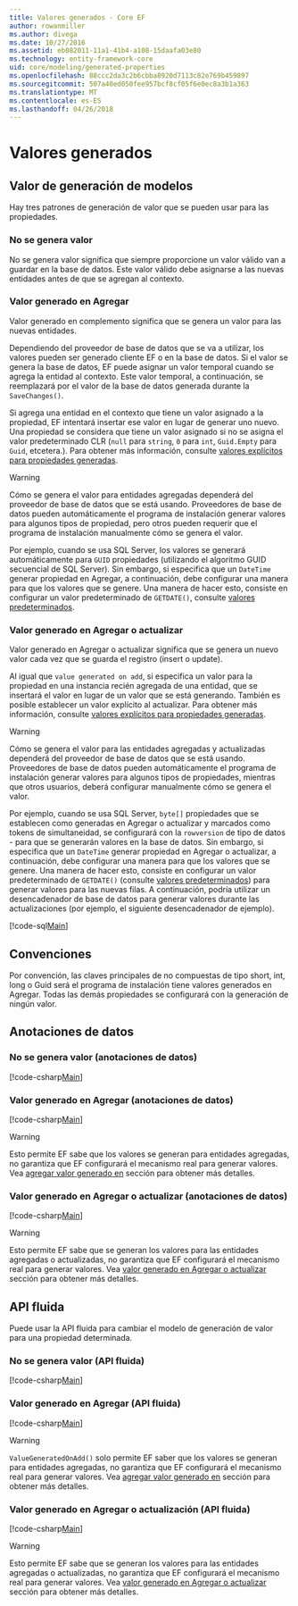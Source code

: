 ```yaml
---
title: Valores generados - Core EF
author: rowanmiller
ms.author: divega
ms.date: 10/27/2016
ms.assetid: eb082011-11a1-41b4-a108-15daafa03e80
ms.technology: entity-framework-core
uid: core/modeling/generated-properties
ms.openlocfilehash: 88ccc2da3c2b6cbba8920d7113c82e769b459897
ms.sourcegitcommit: 507a40ed050fee957bcf8cf05f6e0ec8a3b1a363
ms.translationtype: MT
ms.contentlocale: es-ES
ms.lasthandoff: 04/26/2018
---
```

# <a name="generated-values"></a>Valores generados

## <a name="value-generation-patterns"></a>Valor de generación de modelos

Hay tres patrones de generación de valor que se pueden usar para las propiedades.

### <a name="no-value-generation"></a>No se genera valor

No se genera valor significa que siempre proporcione un valor válido van a guardar en la base de datos. Este valor válido debe asignarse a las nuevas entidades antes de que se agregan al contexto.

### <a name="value-generated-on-add"></a>Valor generado en Agregar

Valor generado en complemento significa que se genera un valor para las nuevas entidades.

Dependiendo del proveedor de base de datos que se va a utilizar, los valores pueden ser generado cliente EF o en la base de datos. Si el valor se genera la base de datos, EF puede asignar un valor temporal cuando se agrega la entidad al contexto. Este valor temporal, a continuación, se reemplazará por el valor de la base de datos generada durante la `SaveChanges()`.

Si agrega una entidad en el contexto que tiene un valor asignado a la propiedad, EF intentará insertar ese valor en lugar de generar uno nuevo. Una propiedad se considera que tiene un valor asignado si no se asigna el valor predeterminado CLR (`null` para `string`, `0` para `int`, `Guid.Empty` para `Guid`, etcetera.). Para obtener más información, consulte [valores explícitos para propiedades generadas](../saving/explicit-values-generated-properties.md).

> [!WARNING]  
> Cómo se genera el valor para entidades agregadas dependerá del proveedor de base de datos que se está usando. Proveedores de base de datos pueden automáticamente el programa de instalación generar valores para algunos tipos de propiedad, pero otros pueden requerir que el programa de instalación manualmente cómo se genera el valor.
>
> Por ejemplo, cuando se usa SQL Server, los valores se generará automáticamente para `GUID` propiedades (utilizando el algoritmo GUID secuencial de SQL Server). Sin embargo, si especifica que un `DateTime` generar propiedad en Agregar, a continuación, debe configurar una manera para que los valores que se genere. Una manera de hacer esto, consiste en configurar un valor predeterminado de `GETDATE()`, consulte [valores predeterminados](relational/default-values.md).

### <a name="value-generated-on-add-or-update"></a>Valor generado en Agregar o actualizar

Valor generado en Agregar o actualizar significa que se genera un nuevo valor cada vez que se guarda el registro (insert o update).

Al igual que `value generated on add`, si especifica un valor para la propiedad en una instancia recién agregada de una entidad, que se insertará el valor en lugar de un valor que se está generando. También es posible establecer un valor explícito al actualizar. Para obtener más información, consulte [valores explícitos para propiedades generadas](../saving/explicit-values-generated-properties.md).

> [!WARNING]
> Cómo se genera el valor para las entidades agregadas y actualizadas dependerá del proveedor de base de datos que se está usando. Proveedores de base de datos pueden automáticamente el programa de instalación generar valores para algunos tipos de propiedades, mientras que otros usuarios, deberá configurar manualmente cómo se genera el valor.
> 
> Por ejemplo, cuando se usa SQL Server, `byte[]` propiedades que se establecen como generadas en Agregar o actualizar y marcados como tokens de simultaneidad, se configurará con la `rowversion` de tipo de datos - para que se generarán valores en la base de datos. Sin embargo, si especifica que un `DateTime` generar propiedad en Agregar o actualizar, a continuación, debe configurar una manera para que los valores que se genere. Una manera de hacer esto, consiste en configurar un valor predeterminado de `GETDATE()` (consulte [valores predeterminados](relational/default-values.md)) para generar valores para las nuevas filas. A continuación, podría utilizar un desencadenador de base de datos para generar valores durante las actualizaciones (por ejemplo, el siguiente desencadenador de ejemplo).
> 
> [!code-sql[Main](../../../samples/core/Modeling/FluentAPI/Samples/ValueGeneratedOnAddOrUpdate.sql)]

## <a name="conventions"></a>Convenciones

Por convención, las claves principales de no compuestas de tipo short, int, long o Guid será el programa de instalación tiene valores generados en Agregar. Todas las demás propiedades se configurará con la generación de ningún valor.

## <a name="data-annotations"></a>Anotaciones de datos

### <a name="no-value-generation-data-annotations"></a>No se genera valor (anotaciones de datos)

[!code-csharp[Main](../../../samples/core/Modeling/DataAnnotations/Samples/ValueGeneratedNever.cs#Sample)]

### <a name="value-generated-on-add-data-annotations"></a>Valor generado en Agregar (anotaciones de datos)

[!code-csharp[Main](../../../samples/core/Modeling/DataAnnotations/Samples/ValueGeneratedOnAdd.cs#Sample)]

> [!WARNING]  
> Esto permite EF sabe que los valores se generan para entidades agregadas, no garantiza que EF configurará el mecanismo real para generar valores. Vea [agregar valor generado en](#value-generated-on-add) sección para obtener más detalles.

### <a name="value-generated-on-add-or-update-data-annotations"></a>Valor generado en Agregar o actualizar (anotaciones de datos)

[!code-csharp[Main](../../../samples/core/Modeling/DataAnnotations/Samples/ValueGeneratedOnAddOrUpdate.cs#Sample)]

> [!WARNING]  
> Esto permite EF sabe que se generan los valores para las entidades agregadas o actualizadas, no garantiza que EF configurará el mecanismo real para generar valores. Vea [valor generado en Agregar o actualizar](#value-generated-on-add-or-update) sección para obtener más detalles.

## <a name="fluent-api"></a>API fluida

Puede usar la API fluida para cambiar el modelo de generación de valor para una propiedad determinada.

### <a name="no-value-generation-fluent-api"></a>No se genera valor (API fluida)

[!code-csharp[Main](../../../samples/core/Modeling/FluentAPI/Samples/ValueGeneratedNever.cs#Sample)]

### <a name="value-generated-on-add-fluent-api"></a>Valor generado en Agregar (API fluida)

[!code-csharp[Main](../../../samples/core/Modeling/FluentAPI/Samples/ValueGeneratedOnAdd.cs#Sample)]

> [!WARNING]  
> `ValueGeneratedOnAdd()` solo permite EF saber que los valores se generan para entidades agregadas, no garantiza que EF configurará el mecanismo real para generar valores.  Vea [agregar valor generado en](#value-generated-on-add) sección para obtener más detalles.

### <a name="value-generated-on-add-or-update-fluent-api"></a>Valor generado en Agregar o actualización (API fluida)

[!code-csharp[Main](../../../samples/core/Modeling/FluentAPI/Samples/ValueGeneratedOnAddOrUpdate.cs#Sample)]

> [!WARNING]  
> Esto permite EF sabe que se generan los valores para las entidades agregadas o actualizadas, no garantiza que EF configurará el mecanismo real para generar valores. Vea [valor generado en Agregar o actualizar](#value-generated-on-add-or-update) sección para obtener más detalles.
